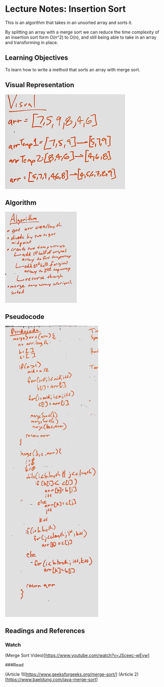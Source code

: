 # Lecture Notes: Insertion Sort
This is an algorithm that takes in an unsorted array and sorts it.

By splitting an array with a merge sort we can reduce the time complexity of an insertion sort form O(n^2)  to O(n), and still being able to take in an array and transforming in place.

## Learning Objectives
To learn how to write a method that sorts an array with merge sort.

## Visual Representation
![Merge Sort Visual Diagram](../../assets/mergeSortVisual.png)

## Algorithm
![Merge Algorithm](../../assets/mergeSortAlgo.png)

## Pseudocode
![Merge Pseudocode](../../assets/mergeSortPsuedo.png)


## Readings and References
### Watch
(Merge Sort Video)[https://www.youtube.com/watch?v=JSceec-wEyw]

###Read

(Article 1)[https://www.geeksforgeeks.org/merge-sort/]
(Article 2) [https://www.baeldung.com/java-merge-sort]